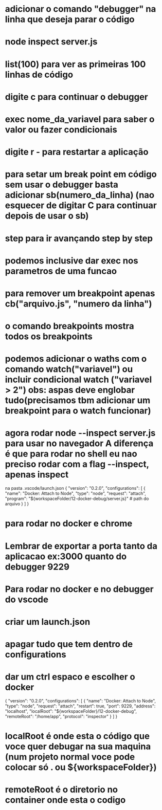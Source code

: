 # adicionar o comando "debugger" na linha que deseja parar o código
# node inspect server.js
# list(100) para ver as primeiras 100 linhas de código
# digite c para continuar o debugger
# exec nome_da_variavel para saber o valor ou fazer condicionais
# digite r - para restartar a aplicação
# para setar um break point em código sem usar o debugger basta adicionar sb(numero_da_linha) (nao esquecer de digitar C para continuar  depois de usar o sb)
# step para ir avançando step by step
# podemos inclusive dar exec nos parametros de uma funcao
# para remover um breakpoint apenas cb("arquivo.js", "numero da linha")
# o comando breakpoints mostra todos os breakpoints
# podemos adicionar o waths com o comando watch("variavel") ou incluir condicional watch  ("variavel > 2") obs: aspas deve englobar tudo(precisamos tbm adicionar um breakpoint para o watch funcionar)
# agora rodar node --inspect server.js para usar no navegador A diferença é que para rodar no shell eu nao preciso rodar com a flag --inspect, apenas inspect
na pasta .vscode/launch.json
{
  "version": "0.2.0",
  "configurations": [
    {
      "name": "Docker: Attach to Node",
      "type": "node",
      "request": "attach",
      "program": "${workspaceFolder/12-docker-debug/server.js}" # path do arquivo
    }
  ]
}

# para rodar no docker e chrome
# Lembrar de exportar a porta tanto da aplicacao ex:3000 quanto do debugger 9229

# Para rodar no docker e no debugger do vscode
# criar um launch.json
# apagar tudo que tem dentro de configurations
# dar um ctrl espaco e escolher o docker
{
  "version": "0.2.0",
  "configurations": [
    {
      "name": "Docker: Attach to Node",
      "type": "node",
      "request": "attach",
      "restart": true,
      "port": 9229,
      "address": "localhost",
      "localRoot": "${workspaceFolder}/12-docker-debug",
      "remoteRoot": "/home/app",
      "protocol": "inspector"
    }
  ]
}

# localRoot é onde esta o código que voce quer debugar na sua maquina (num projeto normal voce pode colocar só . ou ${workspaceFolder})
# remoteRoot é o diretorio no container onde esta o codigo
